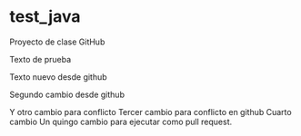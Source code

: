 # test_java
Proyecto de clase GitHub

Texto de prueba

Texto nuevo desde github

Segundo cambio desde github

Y otro cambio para conflicto
Tercer cambio para conflicto en github
Cuarto cambio
Un quingo cambio para ejecutar como pull request. 
